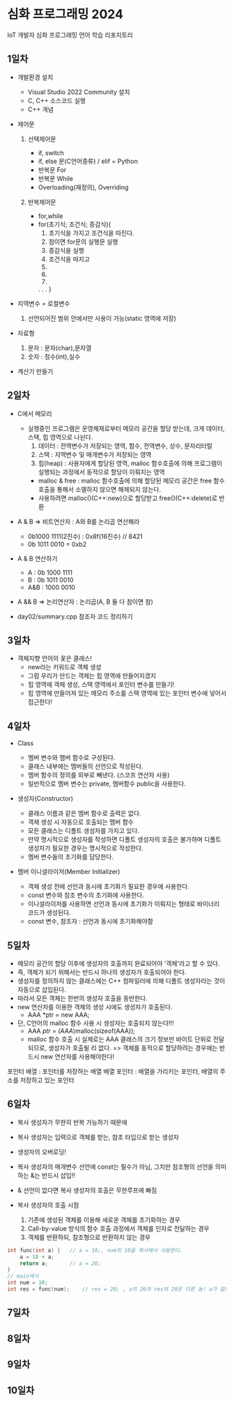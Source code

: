 # 심화 프로그래밍 2024
IoT 개발자 심화 프로그래밍 언어 학습 리포지토리

## 1일차
- 개발환경 설치
	- Visual Studio 2022 Community 설치
	- C, C++ 소스코드 실행
	- C++ 개념
	
- 제어문
	1. 선택제어문 
		- if, switch
		- if, else 문(C언어종류) / elif = Python
		- 반복문 For
		- 반복문 While
		- Overloading(재정의), Overriding
		
	2. 반복제어문 
		- for,while
		- for(초기식; 조건식; 증감식){
			1. 초기식을 가지고 조건식을 따진다.
			2. 참이면 for문의 실행문 실행
			3. 증감식을 실행
			4. 조건식을 따지고
			2.
			3.
			4.
			.
			.
			.
		}
	
- 지역변수 = 로컬변수
	1. 선언되어진 범위 안에서만 사용이 가능(static 영역에 저장)

- 자료형
	1. 문자 : 문자(char),문자열
	2. 숫자 : 정수(int),실수
	
- 계산기 만들기

## 2일차
- C에서 메모리
	- 실행중인 프로그램은 운영체제로부터 메모리 공간을 할당 받는데, 크게 데이터, 스택, 힙 영역으로 나뉜다.
		1. 데이터 : 전역변수가 저장되는 영역, 함수, 전역변수, 상수, 문자리터럴
		2. 스택 : 지역변수 및 매개변수가 저장되는 영역
		3. 힙(heap) : 사용자에게 할당된 영역, malloc 함수호출에 의해 프로그램이 실행되는 과정에서 동적으로 할당이 이뤄지는 영역
		- malloc & free : malloc 함수호출에 의해 할당된 메모리 공간은 free 함수호출을 통해서 소멸하지 않으면 해제되지 않는다.
		- 사용하려면 malloc()(C++:new)으로 할당받고 free()(C++:delete)로 반환

- A & B => 비트연산자 : A와 B를 논리곱 연산해라
	- 0b1000 1111(2진수)	: 0x8f(16진수) // 8421
	- 0b 1011 0010 = 0xb2

- A & B 연산하기
	- A : 0b 1000 1111
	- B : 0b 1011 0010
	- A&B :  1000 0010
	
- A && B => 논리연산자 : 논리곱(A, B 둘 다 참이면 참)

- day02/summary.cpp 참조자 코드 정리하기

## 3일차
- 객체지향 언어의 꽃은 클래스!
	- new라는 키워드로 객체 생성
	- 그럼 우리가 만드는 객체는 힙 영역에 만들어지겠지
	- 힙 영역에 객체 생성, 스택 영역에서 포인터 변수를 만들기!
	- 힙 영역에 만들어져 있는 메모리 주소를 스택 영역에 있는 포인터 변수에 넣어서 접근한다!

## 4일차
- Class
	- 멤버 변수와 멤버 함수로 구성된다.
	- 클래스 내부에는 멤버들의 선언으로 작성된다.
	- 멤버 함수의 정의를 외부로 빼낸다. (스코프 연산자 사용)
	- 일반적으로 멤버 변수는 private, 멤버함수 public을 사용한다.
	
- 생성자(Constructor)
	- 클래스 이름과 같은 멤버 함수로 출력은 없다.
	- 객체 생성 시 자동으로 호출되는 멤버 함수
	- 모든 클래스는 디폴트 생성자를 가지고 있다.
	- 만약 명시적으로 생성자를 작성하면 디폴트 생성자의 호출은 불가하며 디폴트 생성자가 필요한 경우는 명시적으로 작성한다.
	- 멤버 변수들의 초기화를 담당한다.

- 멤버 이니셜라이저(Member Initializer)
	- 객체 생성 전에 선언과 동시에 초기화가 필요한 경우에 사용한다.
	- const 변수와 참조 변수의 초기화에 사용한다.
	- 이니셜라이저를 사용하면 선언과 동시에 초기화가 이뤄지는 형태로 바이너리 코드가 생성된다.
	- const 변수, 참조자 : 선언과 동시에 초기화해야함

## 5일차
- 메모리 공간의 할당 이후에 생성자의 호출까지 완료되어야 '객체'라고 할 수 있다.
- 즉, 객체가 되기 위해서는 반드시 하나의 생성자가 호출되어야 한다.
- 생성자를 정의하지 않는 클래스에는 C++ 컴파일러에 의해 디폴트 생성자라는 것이 자동으로 삽입된다.
- 따라서 모든 객체는 한번의 생성자 호출을 동반한다.
- new 연산자를 이용한 객체의 생성 시에도 생성자가 호출된다.
	- AAA *ptr = new AAA;
- 단, C언어의 malloc 함수 사용 시 생성자는 호출되지 않는다!!!
	- AAA *ptr = (AAA*)malloc(sizeof(AAA));
	- malloc 함수 호출 시 실제로는 AAA 클래스의 크기 정보만 바이트 단위로 전달되므로, 생성자가 호출될 리 없다.
=> 객체를 동적으로 할당하려는 경우에는 반드시 new 연산자를 사용해야한다!	

포인터 배열 : 포인터를 저장하는 배열
배열 포인터 : 배열을 가리키는 포인터, 배열의 주소를 저장하고 있는 포인터

## 6일차
- 복사 생성자가 무한히 반복 가능하기 때문에
- 복사 생성자는 입력으로 객체를 받는, 참조 타입으로 받는 생성자
- 생성자의 오버로딩!
- 복사 생성자의 매개변수 선언에 const는 필수가 아님, 그치만 참조형의 선언을 의미하는 &는 반드시 삽입!!
- & 선언이 없다면 복사 생성자의 호출은 무한루프에 빠짐 

- 복사 생성자의 호출 시점
	1. 기존에 생성된 객체를 이용해 새로운 객체를 초기화하는 경우
	2. Call-by-value 방식의 함수 호출 과정에서 객체를 인자로 전달하는 경우
	3. 객체를 반환하되, 참조형으로 반환하지 않는 경우

```cpp
int func(int a) {	// a = 10;, num의 10을 복사해서 사용한다.
	a = 10 + a;
	return a;		// a = 20;
}
// main에서
int num = 10;
int res = func(num);	// res = 20; , a의 20과 res의 20은 다른 놈! a가 없어지기전에 a의 값을 '복사'해서 사용하는거!! => 복사 생성자 호출됨
```


## 7일차

## 8일차

## 9일차

## 10일차

